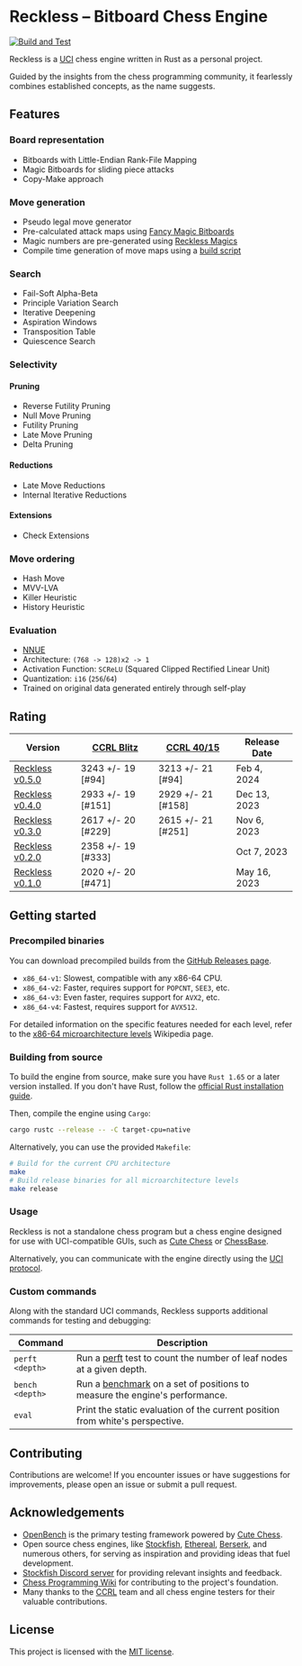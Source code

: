# Reckless – Bitboard Chess Engine

[![Build and Test](https://github.com/codedeliveryservice/Reckless/actions/workflows/rust.yml/badge.svg)](https://github.com/codedeliveryservice/Reckless/actions/workflows/rust.yml)

Reckless is a [UCI][uci] chess engine written in Rust as a personal project.

Guided by the insights from the chess programming community, it fearlessly
combines established concepts, as the name suggests.

[uci]: https://en.wikipedia.org/wiki/Universal_Chess_Interface

## Features

### Board representation

-   Bitboards with Little-Endian Rank-File Mapping
-   Magic Bitboards for sliding piece attacks
-   Copy-Make approach

### Move generation

-   Pseudo legal move generator
-   Pre-calculated attack maps using [Fancy Magic Bitboards](https://www.chessprogramming.org/Magic_Bitboards#Fancy)
-   Magic numbers are pre-generated using [Reckless Magics](https://github.com/codedeliveryservice/RecklessMagics)
-   Compile time generation of move maps using a [build script](/src/lookup/build.rs)

### Search

-   Fail-Soft Alpha-Beta
-   Principle Variation Search
-   Iterative Deepening
-   Aspiration Windows
-   Transposition Table
-   Quiescence Search

### Selectivity

#### Pruning

-   Reverse Futility Pruning
-   Null Move Pruning
-   Futility Pruning
-   Late Move Pruning
-   Delta Pruning

#### Reductions

-   Late Move Reductions
-   Internal Iterative Reductions

#### Extensions

-   Check Extensions

### Move ordering

-   Hash Move
-   MVV-LVA
-   Killer Heuristic
-   History Heuristic

### Evaluation

-   [NNUE](https://www.chessprogramming.org/NNUE)
-   Architecture: `(768 -> 128)x2 -> 1`
-   Activation Function: `SCReLU` (Squared Clipped Rectified Linear Unit)
-   Quantization: `i16` (`256`/`64`)
-   Trained on original data generated entirely through self-play

## Rating

| Version                   | [CCRL Blitz][ccrl-404] | [CCRL 40/15][crrl-4015] | Release Date |
| ------------------------- | ---------------------- | ----------------------- | ------------ |
| [Reckless v0.5.0][v0.5.0] | 3243 +/- 19 [#94]      | 3213 +/- 21 [#94]       | Feb 4, 2024  |
| [Reckless v0.4.0][v0.4.0] | 2933 +/- 19 [#151]     | 2929 +/- 21 [#158]      | Dec 13, 2023 |
| [Reckless v0.3.0][v0.3.0] | 2617 +/- 20 [#229]     | 2615 +/- 21 [#251]      | Nov 6, 2023  |
| [Reckless v0.2.0][v0.2.0] | 2358 +/- 19 [#333]     |                         | Oct 7, 2023  |
| [Reckless v0.1.0][v0.1.0] | 2020 +/- 20 [#471]     |                         | May 16, 2023 |

[v0.1.0]: https://github.com/codedeliveryservice/Reckless/releases/tag/v0.1.0
[v0.2.0]: https://github.com/codedeliveryservice/Reckless/releases/tag/v0.2.0
[v0.3.0]: https://github.com/codedeliveryservice/Reckless/releases/tag/v0.3.0
[v0.4.0]: https://github.com/codedeliveryservice/Reckless/releases/tag/v0.4.0
[v0.5.0]: https://github.com/codedeliveryservice/Reckless/releases/tag/v0.5.0
[ccrl-404]: https://www.computerchess.org.uk/ccrl/404/
[crrl-4015]: https://www.computerchess.org.uk/ccrl/4040/

## Getting started

### Precompiled binaries

You can download precompiled builds from the [GitHub Releases page](https://github.com/codedeliveryservice/Reckless/releases).

-   `x86_64-v1`: Slowest, compatible with any x86-64 CPU.
-   `x86_64-v2`: Faster, requires support for `POPCNT`, `SEE3`, etc.
-   `x86_64-v3`: Even faster, requires support for `AVX2`, etc.
-   `x86_64-v4`: Fastest, requires support for `AVX512`.

For detailed information on the specific features needed for each level, refer to the [x86-64 microarchitecture levels][microarchitecture] Wikipedia page.

[microarchitecture]: https://en.wikipedia.org/wiki/X86-64#Microarchitecture_levels

### Building from source

To build the engine from source, make sure you have `Rust 1.65` or a later version installed.
If you don't have Rust, follow the [official Rust installation guide](https://www.rust-lang.org/tools/install).

Then, compile the engine using `Cargo`:

```bash
cargo rustc --release -- -C target-cpu=native
```

Alternatively, you can use the provided `Makefile`:

```bash
# Build for the current CPU architecture
make
# Build release binaries for all microarchitecture levels
make release
```

### Usage

Reckless is not a standalone chess program but a chess engine designed for use with UCI-compatible GUIs,
such as [Cute Chess](https://github.com/cutechess/cutechess) or [ChessBase](https://www.chessbase.com/).

Alternatively, you can communicate with the engine directly using the [UCI protocol](https://backscattering.de/chess/uci).

### Custom commands

Along with the standard UCI commands, Reckless supports additional commands for testing and debugging:

| Command         | Description                                                                         |
| --------------- | ----------------------------------------------------------------------------------- |
| `perft <depth>` | Run a [perft][perft] test to count the number of leaf nodes at a given depth.       |
| `bench <depth>` | Run a [benchmark][bench] on a set of positions to measure the engine's performance. |
| `eval`          | Print the static evaluation of the current position from white's perspective.       |

[perft]: https://www.chessprogramming.org/Perft
[bench]: /src/tools/bench.rs

## Contributing

Contributions are welcome! If you encounter issues or have suggestions for improvements,
please open an issue or submit a pull request.

## Acknowledgements

-   [OpenBench](https://github.com/AndyGrant/OpenBench) is the primary testing framework powered by [Cute Chess](https://github.com/cutechess/cutechess).
-   Open source chess engines, like [Stockfish](https://github.com/official-stockfish/Stockfish), [Ethereal](https://github.com/AndyGrant/Ethereal), [Berserk](https://github.com/jhonnold/berserk), and numerous others, for serving as inspiration and providing ideas that fuel development.
-   [Stockfish Discord server](https://discord.gg/GWDRS3kU6R) for providing relevant insights and feedback.
-   [Chess Programming Wiki](https://www.chessprogramming.org/Main_Page) for contributing to the project's foundation.
-   Many thanks to the [CCRL](https://www.computerchess.org.uk/ccrl/) team and all chess engine testers for their valuable contributions.

## License

This project is licensed with the [MIT license](LICENSE).
